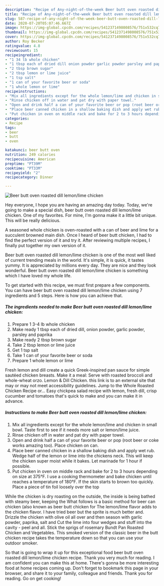 ```yaml
---
description: "Recipe of Any-night-of-the-week Beer butt oven roasted dill lemon/lime chicken"
title: "Recipe of Any-night-of-the-week Beer butt oven roasted dill lemon/lime chicken"
slug: 587-recipe-of-any-night-of-the-week-beer-butt-oven-roasted-dill-lemon-lime-chicken
date: 2020-07-20T05:07:46.667Z
image: https://img-global.cpcdn.com/recipes/5412371498008576/751x532cq70/beer-butt-oven-roasted-dill-lemonlime-chicken-recipe-main-photo.jpg
thumbnail: https://img-global.cpcdn.com/recipes/5412371498008576/751x532cq70/beer-butt-oven-roasted-dill-lemonlime-chicken-recipe-main-photo.jpg
cover: https://img-global.cpcdn.com/recipes/5412371498008576/751x532cq70/beer-butt-oven-roasted-dill-lemonlime-chicken-recipe-main-photo.jpg
author: Roy Becker
ratingvalue: 4.8
reviewcount: 15
recipeingredient:
- "1 34 lb whole chicken"
- "1 tbsp each of dried dill onion powder garlic powder parsley and paprika"
- "2 tbsp brown sugar"
- "2 tbsp lemon or lime juice"
- "1 tsp salt"
- "1 can of your favorite beer or soda"
- "1 whole lemon or lime"
recipeinstructions:
- "Mix all ingredients except for the whole lemon/lime and chicken in small bowl. Taste first to see if it needs more salt or lemon/lime juice."
- "Rinse chicken off in water and pat dry with paper towel."
- "Open and drink half a can of your favorite beer or pop (root beer or coke works amazing too). Place chicken on can."
- "Place beer canned chicken in a shallow baking dish and apply wet rub. Wedge half of the lemon or lime into the chickens neck. This will keep the chicken super moist while it bakes. Let marinade for 1 hour if possible."
- "Put chicken in oven on middle rack and bake for 2 to 3 hours depending on size at 375°F. I use a cooking thermometer and bake chicken until reaches a temperature of 180°F. If the skin starts to brown too quickly. Place a piece of tin foil loosely over the top"
categories:
- Recipe
tags:
- beer
- butt
- oven

katakunci: beer butt oven 
nutrition: 249 calories
recipecuisine: American
preptime: "PT39M"
cooktime: "PT33M"
recipeyield: "2"
recipecategory: Dinner

---
```



![Beer butt oven roasted dill lemon/lime chicken](https://img-global.cpcdn.com/recipes/5412371498008576/751x532cq70/beer-butt-oven-roasted-dill-lemonlime-chicken-recipe-main-photo.jpg)

Hey everyone, I hope you are having an amazing day today. Today, we're going to make a special dish, beer butt oven roasted dill lemon/lime chicken. One of my favorites. For mine, I'm gonna make it a little bit unique. This will be really delicious.

A seasoned whole chicken is oven-roasted with a can of beer and lime for a succulent browned main dish. Once I heard of beer butt chicken, I had to find the perfect version of it and try it. After reviewing multiple recipes, I finally put together my own version of it.

Beer butt oven roasted dill lemon/lime chicken is one of the most well liked of current trending meals in the world. It's simple, it is quick, it tastes yummy. It is appreciated by millions every day. They are nice and they look wonderful. Beer butt oven roasted dill lemon/lime chicken is something which I have loved my whole life.


To get started with this recipe, we must first prepare a few components. You can have beer butt oven roasted dill lemon/lime chicken using 7 ingredients and 5 steps. Here is how you can achieve that.

<!--inarticleads1-->

##### The ingredients needed to make Beer butt oven roasted dill lemon/lime chicken:

1. Prepare 1 3-4 lb whole chicken
1. Make ready 1 tbsp each of dried dill, onion powder, garlic powder, parsley and paprika
1. Make ready 2 tbsp brown sugar
1. Take 2 tbsp lemon or lime juice
1. Get 1 tsp salt
1. Take 1 can of your favorite beer or soda
1. Prepare 1 whole lemon or lime


Fresh lemon and dill create a quick Greek-inspired pan sauce for simple sautéed chicken breasts. Make it a meal: Serve with roasted broccoli and whole-wheat orzo. Lemon &amp; Dill Chicken. this link is to an external site that may or may not meet accessibility guidelines. Jump to the Whole Roasted Chicken Recipe or… Easy chickpea salad recipe with lemon, fresh dill, crisp cucumber and tomatoes that&#39;s quick to make and you can make it in advance. 

<!--inarticleads2-->

##### Instructions to make Beer butt oven roasted dill lemon/lime chicken:

1. Mix all ingredients except for the whole lemon/lime and chicken in small bowl. Taste first to see if it needs more salt or lemon/lime juice.
1. Rinse chicken off in water and pat dry with paper towel.
1. Open and drink half a can of your favorite beer or pop (root beer or coke works amazing too). Place chicken on can.
1. Place beer canned chicken in a shallow baking dish and apply wet rub. Wedge half of the lemon or lime into the chickens neck. This will keep the chicken super moist while it bakes. Let marinade for 1 hour if possible.
1. Put chicken in oven on middle rack and bake for 2 to 3 hours depending on size at 375°F. I use a cooking thermometer and bake chicken until reaches a temperature of 180°F. If the skin starts to brown too quickly. Place a piece of tin foil loosely over the top


While the chicken is dry roasting on the outside, the inside is being bathed with steamy beer, keeping the What follows is a basic method for beer can chicken (also known as beer butt chicken for The lemon/lime flavor adds to the chicken flavor. I have tried beer but the sprite is much better and. Drizzle the chicken with olive oil all over and then season with garlic powder, paprika, salt and Cut the lime into four wedges and stuff into the cavity - peel and all. Stick the sprigs of rosemary Bundt Pan Roasted Chicken and Vegetables. This smoked version of the classic beer in the butt chicken recipe takes the temperature down so that you can use your outdoor smoker. 

So that is going to wrap it up for this exceptional food beer butt oven roasted dill lemon/lime chicken recipe. Thank you very much for reading. I am confident you can make this at home. There's gonna be more interesting food at home recipes coming up. Don't forget to bookmark this page in your browser, and share it to your family, colleague and friends. Thank you for reading. Go on get cooking!
